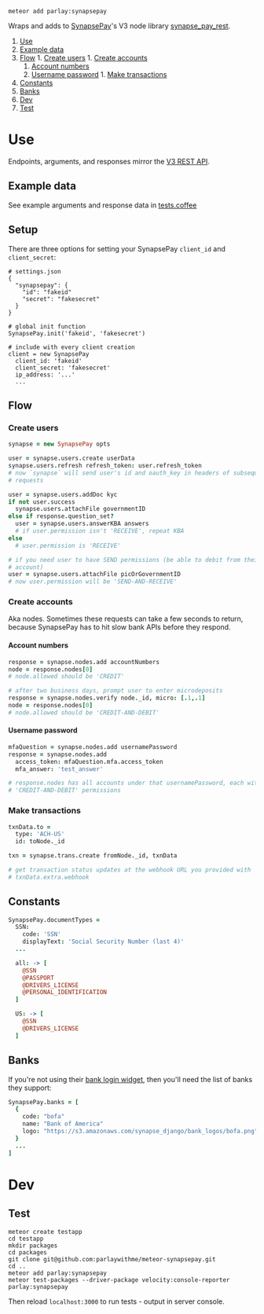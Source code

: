 `meteor add parlay:synapsepay`

Wraps and adds to [SynapsePay](synapsepay.com)'s V3 node library [synapse_pay_rest](https://github.com/synapsepay/SynapsePayRest-Node).

1. [Use](#use)
  1. [Example data](#example-data)
  1. [Flow](#flow)
    1. [Create users](#create-users)
    1. [Create accounts](#create-accounts)
      1. [Account numbers](#account-numbers)
      1. [Username password](#username-password)
    1. [Make transactions](#make-transactions)
  1. [Constants](#constants)
  1. [Banks](#banks)
1. [Dev](#dev)
  1. [Test](#test)

# Use

Endpoints, arguments, and responses mirror the [V3 REST API](http://docs.synapsepay.com/v3.1).

## Example data

See example arguments and response data in [tests.coffee](https://github.com/parlaywithme/meteor-synapsepay/blob/master/tests.coffee)

## Setup

There are three options for setting your SynapsePay `client_id` and `client_secret`:

```
# settings.json
{
  "synapsepay": {
    "id": "fakeid"
    "secret": "fakesecret"
  }
}

# global init function
SynapsePay.init('fakeid', 'fakesecret')

# include with every client creation
client = new SynapsePay
  client_id: 'fakeid'
  client_secret: 'fakesecret'
  ip_address: '...'
  ...
```

## Flow

### Create users

```coffeescript
synapse = new SynapsePay opts

user = synapse.users.create userData
synapse.users.refresh refresh_token: user.refresh_token
# now `synapse` will send user's id and oauth_key in headers of subsequent
# requests

user = synapse.users.addDoc kyc
if not user.success
  synapse.users.attachFile governmentID
else if response.question_set?
  user = synapse.users.answerKBA answers
  # if user.permission isn't 'RECEIVE', repeat KBA
else
  # user.permission is 'RECEIVE'

# if you need user to have SEND permissions (be able to debit from their bank
# account)
user = synapse.users.attachFile picOrGovernmentID
# now user.permission will be 'SEND-AND-RECEIVE'
```

### Create accounts

Aka nodes. Sometimes these requests can take a few seconds to return, because SynapsePay has to hit slow bank APIs before they respond.

#### Account numbers

```coffeescript
response = synapse.nodes.add accountNumbers
node = response.nodes[0]
# node.allowed should be 'CREDIT'

# after two business days, prompt user to enter microdeposits
response = synapse.nodes.verify node._id, micro: [.1,.1]
node = response.nodes[0]
# node.allowed should be 'CREDIT-AND-DEBIT'
```

#### Username password

```coffeescript
mfaQuestion = synapse.nodes.add usernamePassword
response = synapse.nodes.add
  access_token: mfaQuestion.mfa.access_token
  mfa_answer: 'test_answer'

# response.nodes has all accounts under that usernamePassword, each with
# 'CREDIT-AND-DEBIT' permissions
```

### Make transactions

```coffeescript
txnData.to =
  type: 'ACH-US'
  id: toNode._id

txn = synapse.trans.create fromNode._id, txnData

# get transaction status updates at the webhook URL you provided with
# txnData.extra.webhook
```

## Constants

```coffeescript
SynapsePay.documentTypes =
  SSN:
    code: 'SSN'
    displayText: 'Social Security Number (last 4)'
  ...

  all: -> [
    @SSN
    @PASSPORT
    @DRIVERS_LICENSE
    @PERSONAL_IDENTIFICATION
  ]

  US: -> [
    @SSN
    @DRIVERS_LICENSE
  ]
```

## Banks

If you're not using their [bank login widget](https://synapsepay.com/examples/linkbank), then you'll need the list of banks they support:

```coffeescript
SynapsePay.banks = [
  {
    code: "bofa"
    name: "Bank of America"
    logo: "https://s3.amazonaws.com/synapse_django/bank_logos/bofa.png"
  }
  ...
]
```

# Dev

## Test

```
meteor create testapp
cd testapp
mkdir packages
cd packages
git clone git@github.com:parlaywithme/meteor-synapsepay.git
cd ..
meteor add parlay:synapsepay
meteor test-packages --driver-package velocity:console-reporter parlay:synapsepay
```

Then reload `localhost:3000` to run tests - output in server console.
